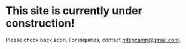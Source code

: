 # This site is currently under construction!
Please check back soon. For inquiries, contact [mtspcamp@gmail.com](mailto:mtspcamp@gmail.com).
